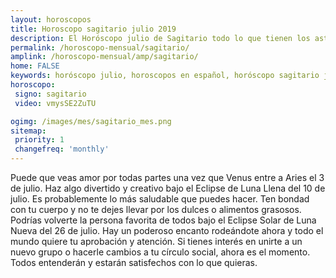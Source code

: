 ```yaml
---
layout: horoscopos
title: Horoscopo sagitario julio 2019
description: El Horóscopo julio de Sagitario todo lo que tienen los astros preparados para este mes, amor, trabajo, familia. Todo sobre astrologia, tarot, predicciones. Horoscopo gratis en español, predicciones y astrología.
permalink: /horoscopo-mensual/sagitario/
amplink: /horoscopo-mensual/amp/sagitario/
home: FALSE
keywords: horóscopo julio, horoscopos en español, horóscopo sagitario julio , horóscopo esperanza gracia, horoscop, horóscopos gratis, horoscopo sagitario, Tarot, Astrologia, Zodíaco, sagitario, horoscopo gratis, horoscopo del mes 
horoscopo:
 signo: sagitario
 video: vmysSE2ZuTU

ogimg: /images/mes/sagitario_mes.png
sitemap:
 priority: 1
 changefreq: 'monthly'
---
```



Puede que veas amor por todas partes una vez que Venus entre a Aries el 3 de julio. Haz algo divertido y creativo bajo el Eclipse de Luna Llena del 10 de julio. Es probablemente lo más saludable que puedes hacer. Ten bondad con tu cuerpo y no te dejes llevar por los dulces o alimentos grasosos. Podrías volverte la persona favorita de todos bajo el Eclipse Solar de Luna Nueva del 26 de julio. Hay un poderoso encanto rodeándote ahora y todo el mundo quiere tu aprobación y atención. Si tienes interés en unirte a un nuevo grupo o hacerle cambios a tu círculo social, ahora es el momento. Todos entenderán y estarán satisfechos con lo que quieras.